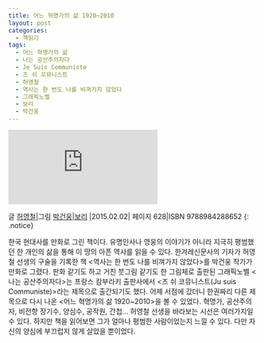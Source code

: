 ```yaml
---
title: 어느 혁명가의 삶 1920~2010
layout: post
categories:
  - 책읽기
tags:
  - 어느 혁명가의 삶
  - 나는 공산주의자다
  - Je Suis Communiste
  - 즈 쉬 꼬뮤니스트
  - 허영철
  - 역사는 한 번도 나를 비껴가지 않았다
  - 그래픽노벨
  - 보리
  - 박건웅
---
```

![어느 혁명가의 삶 1920~2010][1]

글 [허영철][2]|그림 [박건웅][3]|[보리][4] |2015.02.02| 페이지 628|ISBN 9788984288652
{: .notice}

한국 현대사를 만화로 그린 책이다. 유명인사나 영웅의 이야기가 아니라 지극히 평범했던 한 개인의 삶을 통해 이 땅의 아픈 역사를 읽을 수 있다. 한겨레신문사의 기자가 허영철 선생의 구술을 기록한 책 <역사는 한 번도 나를 비껴가지 않았다>를 박건웅 작가가 만화로 그렸다. 판화 같기도 하고 거친 붓그림 같기도 한 그림체로 출판된 그래픽노벨 <나는 공산주의자다>는 프랑스 캄부라키 출판사에서 <즈 쉬 코뮤니스트(Ju suis Communiste)>라는 제목으로 출간되기도 했다. 어제 서점에 갔더니 한권짜리 다른 제목으로 다시 나온 <어느 혁명가의 삶 1920~2010>을 볼 수 있었다. 혁명가, 공산주의자, 비전향 장기수, 양심수, 공작원, 간첩... 허영철 선생을 바라보는 시선은 여러가지일 수 있다. 하지만 책을 읽어보면 그가 얼마나 평범한 사람이었는지 느낄 수 있다. 다만 자신의 양심에 부끄럽지 않게 살았을 뿐이었다.


 [1]: http://res.heraldm.com/phpwas/restmb_jhidxmake.php?idx=5&simg=201503041655039552657_20150304165501.jpg
 [2]: http://book.naver.com/search/search.nhn?query=%ED%97%88%EC%98%81%EC%B2%A0&frameFilterType=1&frameFilterValue=638403
 [3]: http://book.naver.com/search/search.nhn?query=%EB%B0%95%EA%B1%B4%EC%9B%85&frameFilterType=1&frameFilterValue=34168
 [4]: http://book.naver.com/search/search.nhn?filterType=7&query=%EB%B3%B4%EB%A6%AC
